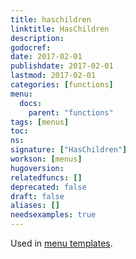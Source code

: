 ```yaml
---
title: haschildren
linktitle: HasChildren
description:
godocref:
date: 2017-02-01
publishdate: 2017-02-01
lastmod: 2017-02-01
categories: [functions]
menu:
  docs:
    parent: "functions"
tags: [menus]
toc:
ns:
signature: ["HasChildren"]
workson: [menus]
hugoversion:
relatedfuncs: []
deprecated: false
draft: false
aliases: []
needsexamples: true
---
```


Used in [menu templates](/templates/menu-templates/).

